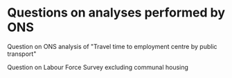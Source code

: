 # Questions on analyses performed by ONS
Question on ONS analysis of "Travel time to employment centre by public transport"

Question on Labour Force Survey excluding communal housing
